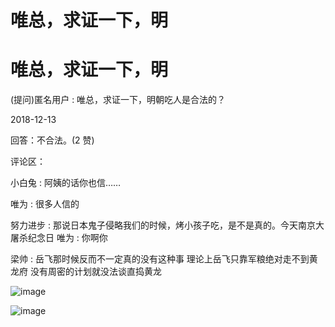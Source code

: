 # 唯总，求证一下，明

# 唯总，求证一下，明

(提问)匿名用户 : 唯总，求证一下，明朝吃人是合法的？

2018-12-13

回答：不合法。(2 赞)

评论区：

小白兔 : 阿姨的话你也信……

唯为 : 很多人信的

努力进步 : 那说日本鬼子侵略我们的时候，烤小孩子吃，是不是真的。今天南京大屠杀纪念日 唯为 : 你啊你

梁帅 : 岳飞那时候反而不一定真的没有这种事 理论上岳飞只靠军粮绝对走不到黄龙府 没有周密的计划就没法谈直捣黄龙

![image](img/Image_1311.png)

![image](img/Image_1321.png)